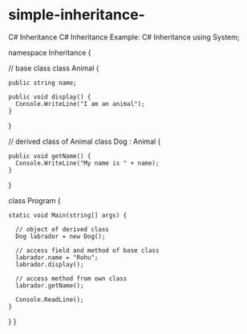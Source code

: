 # simple-inheritance-
C# Inheritance
C# Inheritance
Example: C# Inheritance
using System;

namespace Inheritance {

  // base class
  class Animal { 

    public string name;

    public void display() {
      Console.WriteLine("I am an animal");
    }
    
  } 
  
  // derived class of Animal 
  class Dog : Animal {
    
    public void getName() {
      Console.WriteLine("My name is " + name);
    }
  }

  class Program {

    static void Main(string[] args) {

      // object of derived class
      Dog labrador = new Dog();

      // access field and method of base class
      labrador.name = "Rohu";
      labrador.display();

      // access method from own class
      labrador.getName();

      Console.ReadLine();
    }

  }
}

